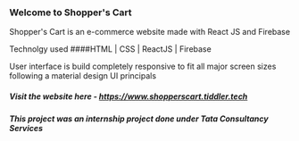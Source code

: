 ### Welcome to Shopper's Cart 
Shopper's Cart is an e-commerce website made with React JS and Firebase

Technolgy used 
####HTML | CSS | ReactJS | Firebase 

User interface is build completely responsive to fit all major screen sizes following a material design UI principals

##### Visit the website here - https://www.shopperscart.tiddler.tech

##### This project was an internship project done under Tata Consultancy Services

